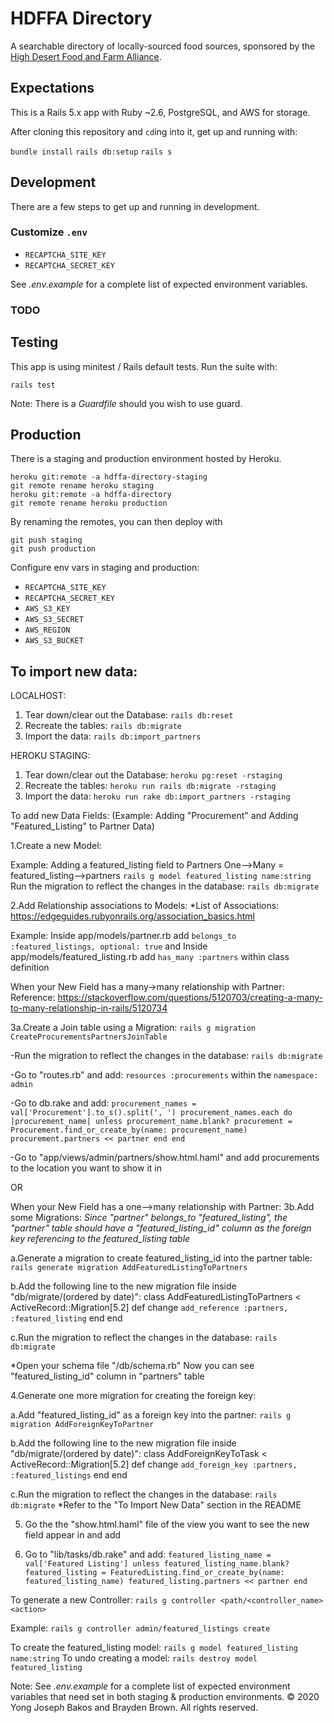 # HDFFA Directory

A searchable directory of locally-sourced food sources, sponsored by the
[High Desert Food and Farm Alliance](https://www.hdffa.org).

## Expectations

This is a Rails 5.x app with Ruby \~2.6, PostgreSQL, and AWS for storage.

After cloning this repository and `cd`ing into it, get up and running with:

`bundle install`
`rails db:setup`
`rails s`

## Development

There are a few steps to get up and running in development.

### Customize `.env`

* `RECAPTCHA_SITE_KEY`
* `RECAPTCHA_SECRET_KEY`

See _.env.example_ for a complete list of expected environment variables.

### TODO

## Testing

This app is using minitest / Rails default tests. Run the suite with:

`rails test`

Note: There is a _Guardfile_ should you wish to use guard.

## Production

There is a staging and production environment hosted by Heroku.

```
heroku git:remote -a hdffa-directory-staging
git remote rename heroku staging
heroku git:remote -a hdffa-directory
git remote rename heroku production
```

By renaming the remotes, you can then deploy with

```
git push staging
git push production
```

Configure env vars in staging and production:

* `RECAPTCHA_SITE_KEY`
* `RECAPTCHA_SECRET_KEY`
* `AWS_S3_KEY`
* `AWS_S3_SECRET`
* `AWS_REGION`
* `AWS_S3_BUCKET`


## To import new data:

LOCALHOST:
1. Tear down/clear out the Database:
 `rails db:reset`
2. Recreate the tables:
`rails db:migrate`
3. Import the data:
`rails db:import_partners`

HEROKU STAGING:
1. Tear down/clear out the Database:
`heroku pg:reset -rstaging`
2. Recreate the tables:
`heroku run rails db:migrate -rstaging`
3. Import the data:
`heroku run rake db:import_partners -rstaging`

To add new Data Fields:
(Example: Adding "Procurement" and Adding "Featured_Listing" to Partner Data) 

1.Create a new Model: 

Example: Adding a featured_listing field to Partners
One-->Many = featured_listing-->partners
`rails g model featured_listing name:string`
Run the migration to reflect the changes in the database:
`rails db:migrate`

2.Add Relationship associations to Models:
*List of Associations: https://edgeguides.rubyonrails.org/association_basics.html

Example: Inside app/models/partner.rb add `belongs_to :featured_listings, optional: true` and 
Inside app/models/featured_listing.rb add `has_many :partners` within class definition

When your New Field has a many->many relationship with Partner: 
Reference: https://stackoverflow.com/questions/5120703/creating-a-many-to-many-relationship-in-rails/5120734

3a.Create a Join table using a Migration: 
`rails g migration CreateProcurementsPartnersJoinTable`

  -Run the migration to reflect the changes in the database:
`rails db:migrate`

  -Go to "routes.rb" and add: 
`resources :procurements` within the `namespace: admin`

  -Go to db.rake and add:
`procurement_names = val['Procurement'].to_s().split(', ')
      procurement_names.each do |procurement_name|
        unless procurement_name.blank?
          procurement = Procurement.find_or_create_by(name: procurement_name)
          procurement.partners << partner
        end
      end`

  -Go to "app/views/admin/partners/show.html.haml" and add procurements to the location you want to show it in

OR

When your New Field has a one-->many relationship with Partner:
3b.Add some Migrations:
*Since "partner" belongs_to "featured_listing", the "partner" table should have a "featured_listing_id" column as the foreign key
referencing to the featured_listing table*

a.Generate a migration to create featured_listing_id into the partner table:
```rails generate migration AddFeaturedListingToPartners```

b.Add the following line to the new migration file inside "db/migrate/(ordered by date)":
class AddFeaturedListingToPartners < ActiveRecord::Migration[5.2]
def change
    ```add_reference :partners, :featured_listing```
end
end

c.Run the migration to reflect the changes in the database:
```rails db:migrate```

*Open your schema file "/db/schema.rb" Now you can see "featured_listing_id" column in "partners" table

4.Generate one more migration for creating the foreign key:

a.Add "featured_listing_id" as a foreign key into the partner:
```rails g migration AddForeignKeyToPartner```

b.Add the following line to the new migration file inside "db/migrate/(ordered by date)":
class AddForeignKeyToTask < ActiveRecord::Migration[5.2]
  def change
    ```add_foreign_key :partners, :featured_listings```
  end
end

c.Run the migration to reflect the changes in the database:
```rails db:migrate```
*Refer to the "To Import New Data" section in the README

5. Go the the "show.html.haml" file of the view you want to see the new field appear in and add

6. Go to "lib/tasks/db.rake" and add:
`featured_listing_name = val['Featured Listing']
   unless featured_listing_name.blank?
      featured_listing = FeaturedListing.find_or_create_by(name: featured_listing_name)
      featured_listing.partners << partner
    end`

To generate a new Controller:
`rails g controller <path/<controller_name> <action>`

Example: 
`rails g controller admin/featured_listings create`


To create the featured_listing model:
`rails g model featured_listing name:string`
To undo  creating a model:
`rails destroy model featured_listing`

Note: See _.env.example_ for a complete list of expected environment
variables that need set in both staging & production environments.
&copy; 2020 Yong Joseph Bakos and Brayden Brown. All rights reserved.
